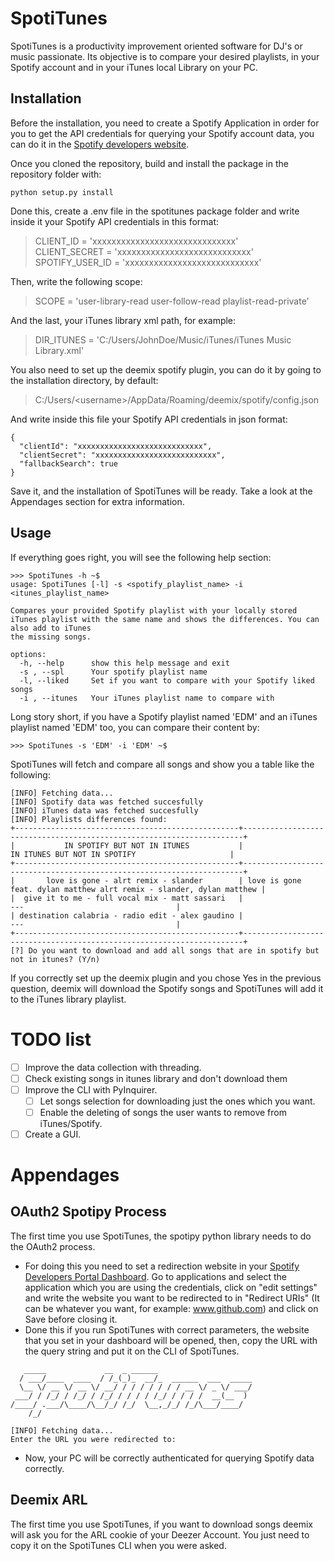 # SpotiTunes
SpotiTunes is a productivity improvement oriented software for DJ's or music passionate.
Its objective is to compare your desired playlists, in your Spotify account and in your iTunes local Library on your PC.
## Installation
Before the installation, you need to create a Spotify Application in order for you to get the API credentials for querying your Spotify account data, you can do it in the [Spotify developers website](https://developer.spotify.com/dashboard/).

Once you cloned the repository, build and install the package in the repository folder with:
```
python setup.py install
```
Done this, create a .env file in the spotitunes package folder and write inside it your Spotify API credentials in this format:
> CLIENT_ID = 'xxxxxxxxxxxxxxxxxxxxxxxxxxxxxx' <br>
> CLIENT_SECRET = 'xxxxxxxxxxxxxxxxxxxxxxxxxxxx' <br>
> SPOTIFY_USER_ID = 'xxxxxxxxxxxxxxxxxxxxxxxxxxxx' <br>

Then, write the following scope: <br>

> SCOPE = 'user-library-read user-follow-read playlist-read-private' <br>

And the last, your iTunes library xml path, for example: <br>

> DIR_ITUNES = 'C:/Users/JohnDoe/Music/iTunes/iTunes Music Library.xml' <br>

You also need to set up the deemix spotify plugin, you can do it by going to the installation directory, by default:

> C:/Users/\<username\>/AppData/Roaming/deemix/spotify/config.json

And write inside this file your Spotify API credentials in json format:

```
{
  "clientId": "xxxxxxxxxxxxxxxxxxxxxxxxxxxx",
  "clientSecret": "xxxxxxxxxxxxxxxxxxxxxxxxxxx",
  "fallbackSearch": true
}
```
Save it, and the installation of SpotiTunes will be ready.
Take a look at the Appendages section for extra information.

## Usage

If everything goes right, you will see the following help section:

```
>>> SpotiTunes -h ~$
usage: SpotiTunes [-l] -s <spotify_playlist_name> -i <itunes_playlist_name>

Compares your provided Spotify playlist with your locally stored iTunes playlist with the same name and shows the differences. You can also add to iTunes   
the missing songs.

options:
  -h, --help      show this help message and exit
  -s , --spl      Your spotify playlist name
  -l, --liked     Set if you want to compare with your Spotify liked songs
  -i , --itunes   Your iTunes playlist name to compare with
```

Long story short, if you have a Spotify playlist named 'EDM' and an iTunes playlist named 'EDM' too, you can compare their content by:
```
>>> SpotiTunes -s 'EDM' -i 'EDM' ~$
```
SpotiTunes will fetch and compare all songs and show you a table like the following:
```
[INFO] Fetching data...
[INFO] Spotify data was fetched succesfully
[INFO] iTunes data was fetched succesfully
[INFO] Playlists differences found:
+--------------------------------------------------+----------------------------------------------------------------------+
|           IN SPOTIFY BUT NOT IN ITUNES           |                     IN ITUNES BUT NOT IN SPOTIFY                     |
+--------------------------------------------------+----------------------------------------------------------------------+
|       love is gone - alrt remix - slander        | love is gone feat. dylan matthew alrt remix - slander, dylan matthew |
|  give it to me - full vocal mix - matt sassari   |                                 ---                                  |
| destination calabria - radio edit - alex gaudino |                                 ---                                  |
+--------------------------------------------------+----------------------------------------------------------------------+
[?] Do you want to download and add all songs that are in spotify but not in itunes? (Y/n)
```
If you correctly set up the deemix plugin and you chose Yes in the previous question, deemix will download the Spotify songs and SpotiTunes will add it to the iTunes library playlist.

# TODO list

- [ ] Improve the data collection with threading.
- [ ] Check existing songs in itunes library and don't download them
- [ ] Improve the CLI with PyInquirer.
  - [ ] Let songs selection for downloading just the ones which you want.
  - [ ] Enable the deleting of songs the user wants to remove from iTunes/Spotify.
- [ ] Create a GUI.

# Appendages

## OAuth2 Spotipy Process

The first time you use SpotiTunes, the spotipy python library needs to do the OAuth2 process.
- For doing this you need to set a redirection website in your [Spotify Developers Portal Dashboard](https://developer.spotify.com/dashboard/).
Go to applications and select the application which you are using the credentials, click on "edit settings" and write the website you want to be redirected to in "Redirect URIs" (It can be whatever you want, for example: www.github.com) and click on Save before closing it.
- Done this if you run SpotiTunes with correct parameters, the website that you set in your dashboard will be opened, then, copy the URL with the query string and put it on the CLI of SpotiTunes.
```
   _____             __  _ ______
  / ___/____  ____  / /_(_)_  __/_  ______  ___  _____
  \__ \/ __ \/ __ \/ __/ / / / / / / / __ \/ _ \/ ___/
 ___/ / /_/ / /_/ / /_/ / / / / /_/ / / / /  __(__  )
/____/ .___/\____/\__/_/ /_/  \__,_/_/ /_/\___/____/
    /_/

[INFO] Fetching data...
Enter the URL you were redirected to: 
```
- Now, your PC will be correctly authenticated for querying Spotify data correctly.

## Deemix ARL

The first time you use SpotiTunes, if you want to download songs deemix will ask you for the ARL cookie of your Deezer Account.
You just need to copy it on the SpotiTunes CLI when you were asked.